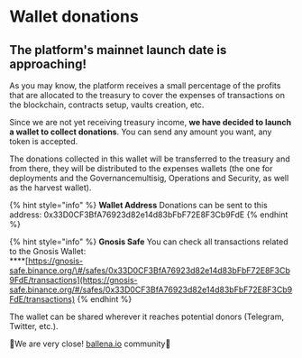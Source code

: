 # Wallet donations

## **The platform's mainnet launch date is approaching!**

As you may know, the platform receives a small percentage of the profits that are allocated to the treasury to cover the expenses of transactions on the blockchain, contracts setup, vaults creation, etc.

Since we are not yet receiving treasury income, **we have decided to launch a wallet to collect donations**. You can send any amount you want, any token is accepted.

The donations collected in this wallet will be transferred to the treasury and from there, they will be distributed to the expenses wallets \(the one for deployments and the Governancemultisig, Operations and Security, as well as the harvest wallet\).

{% hint style="info" %}
**Wallet Address** Donations can be sent to this address: 0x33D0CF3BfA76923d82e14d83bFbF72E8F3Cb9FdE
{% endhint %}

{% hint style="info" %}
**Gnosis Safe** You can check all transactions related to the Gnosis Wallet:   
****[https://gnosis-safe.binance.org/\#/safes/0x33D0CF3BfA76923d82e14d83bFbF72E8F3Cb9FdE/transactions](https://gnosis-safe.binance.org/#/safes/0x33D0CF3BfA76923d82e14d83bFbF72E8F3Cb9FdE/transactions)
{% endhint %}

The wallet can be shared wherever it reaches potential donors \(Telegram, Twitter, etc.\).



🐋We are very close! [ballena.io](https://ballena.io/) community🐋





